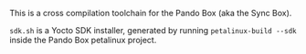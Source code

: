 This is a cross compilation toolchain for the Pando Box (aka the Sync Box).

`sdk.sh` is a Yocto SDK installer, generated by running `petalinux-build --sdk` inside the Pando Box petalinux project.